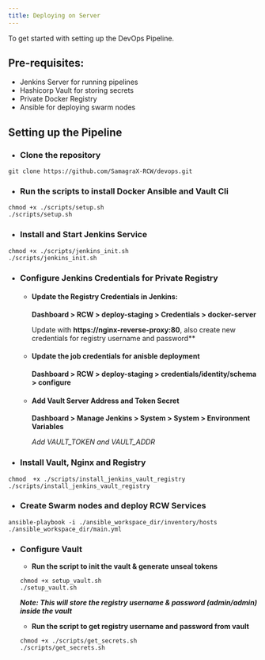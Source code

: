 ```yaml
---
title: Deploying on Server
---
```


<head>
  <title>Environment Setup</title>
  <meta
    name="description"
    content="Here we'll deploy our pipeline in the Docker Container"
  />
</head>

To get started with setting up the DevOps Pipeline.

## Pre-requisites:
- Jenkins Server for running pipelines
- Hashicorp Vault for storing secrets
- Private Docker Registry
- Ansible for deploying swarm nodes

## Setting up the Pipeline
- ### **Clone the repository**
```
git clone https://github.com/SamagraX-RCW/devops.git
```


- ### **Run the scripts to install Docker Ansible and Vault Cli** 
```
chmod +x ./scripts/setup.sh
./scripts/setup.sh
```
<!-- - Get your SSL key from CA(Certified Authority) and paste it inside the ssl certificate(docker-registry.crt) -->

- ### **Install and Start Jenkins Service**
```
chmod +x ./scripts/jenkins_init.sh
./scripts/jenkins_init.sh
```

- ### **Configure Jenkins Credentials for Private Registry**
    - #### **Update the Registry Credentials in Jenkins:** 

        **Dashboard > RCW > deploy-staging > Credentials > docker-server**
        
        Update with **https://nginx-reverse-proxy:80**, also create new credentials for registry username and password**

    - #### **Update the job credentials for anisble deployment**

        **Dashboard > RCW > deploy-staging > credentials/identity/schema > configure**

    - #### **Add Vault Server Address and Token Secret**

      **Dashboard > Manage Jenkins > System > System > Environment Variables**

      *Add VAULT_TOKEN and VAULT_ADDR*

- ### **Install Vault, Nginx and Registry**
```
chmod  +x ./scripts/install_jenkins_vault_registry
./scripts/install_jenkins_vault_registry
```

- ### **Create Swarm nodes and deploy RCW Services**
```
ansible-playbook -i ./ansible_workspace_dir/inventory/hosts ./ansible_workspace_dir/main.yml 
```

- ### **Configure Vault**

  - **Run the script to init the vault & generate unseal tokens**
  ```
  chmod +x setup_vault.sh
  ./setup_vault.sh
  ```

  ***Note: This will store the registry username & password (admin/admin) inside the vault***

  - **Run the script to get registry username and password from vault**

  ```
  chmod +x ./scripts/get_secrets.sh
  ./scripts/get_secrets.sh
  ```